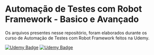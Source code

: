 # Automação de Testes com Robot Framework - Basico e Avançado 

Os arquivos presentes nesse repositório, foram elaborados durante os curso de Automação de Testes com Robot Framework feitos na Udemy. 

[![Udemy Badge](https://img.shields.io/badge/-Básico-FF0000?style=flat-square&logo=Udemy&logoColor=white&link=link_do_seu_perfil_no_github)](https://www.udemy.com/course/automacao-de-testes-com-robot-framework-basico/)
[![Udemy Badge](https://img.shields.io/badge/-Avançado-FF0000?style=flat-square&logo=Udemy&logoColor=white&link=link_do_seu_perfil_no_github)](https://www.udemy.com/course/automacao-de-testes-com-robot-framework-avancado/)

